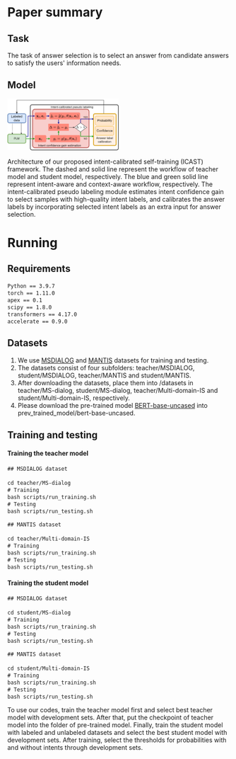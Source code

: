# Paper summary

## Task

The task of answer selection is to select an answer from candidate answers to satisfy the users' information needs. 

## Model
<img src=./img/Method.png width=50% />

Architecture of our proposed intent-calibrated self-training (ICAST) framework. The dashed and solid line represent the workflow of teacher model and student model, respectively. The blue and green solid line represent intent-aware and context-aware workflow, respectively. The intent-calibrated pseudo labeling module estimates intent confidence gain to select samples with high-quality intent labels, and calibrates the answer labels by incorporating selected intent labels as an extra input for answer selection.

# Running

## Requirements

```
Python == 3.9.7
torch == 1.11.0
apex == 0.1
scipy == 1.8.0
transformers == 4.17.0
accelerate == 0.9.0
```



## Datasets

1. We use [MSDIALOG](https://share.weiyun.com/JezuHlHU) and [MANTIS](https://share.weiyun.com/1ezb9Srg) datasets for training and testing. 
2. The datasets consist of four subfolders: teacher/MSDIALOG, student/MSDIALOG, teacher/MANTIS and student/MANTIS. 
3. After downloading the datasets, place them into /datasets in teacher/MS-dialog, student/MS-dialog, teacher/Multi-domain-IS and student/Multi-domain-IS, respectively. 
4. Please download the pre-trained model [BERT-base-uncased](https://huggingface.co/bert-base-uncased) into prev_trained_model/bert-base-uncased. 

## Training and testing

#### Training the teacher model

```
## MSDIALOG dataset

cd teacher/MS-dialog
# Training
bash scripts/run_training.sh
# Testing
bash scripts/run_testing.sh
```

```
## MANTIS dataset

cd teacher/Multi-domain-IS
# Training
bash scripts/run_training.sh
# Testing
bash scripts/run_testing.sh
```



#### Training the student model

```
## MSDIALOG dataset

cd student/MS-dialog
# Training
bash scripts/run_training.sh
# Testing
bash scripts/run_testing.sh
```

```
## MANTIS dataset

cd student/Multi-domain-IS
# Training
bash scripts/run_training.sh
# Testing
bash scripts/run_testing.sh
```

To use our codes, train the teacher model first and select best teacher model with development sets. After that, put the checkpoint of teacher model into the folder of pre-trained model. Finally, train the student model with labeled and unlabeled datasets and select the best student model with development sets. After training, select the thresholds for probabilities with and without intents through development sets. 